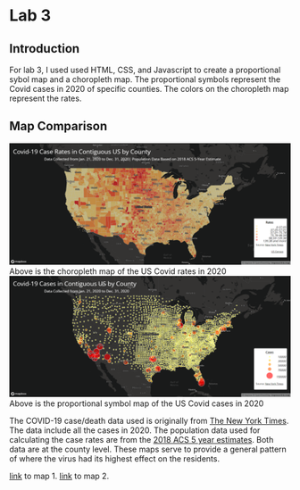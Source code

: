 # Lab 3
## Introduction
For lab 3, I used used HTML, CSS, and Javascript to create a proportional sybol map and a choropleth map. The proportional symbols represent the Covid cases in 2020 of specific counties. The colors on the choropleth map represent the rates.

## Map Comparison
![Georgia map](img/map1.png)
Above is the choropleth map of the US Covid rates in 2020
![Lousiana map](img/map2.png)
Above is the proportional symbol map of the US Covid cases in 2020

The COVID-19 case/death data used is originally from [The New York Times](https://github.com/nytimes/covid-19-data/blob/43d32dde2f87bd4dafbb7d23f5d9e878124018b8/live/us-counties.csv). The data include all the cases in 2020. The population data used for calculating the case rates are from the [2018 ACS 5 year estimates](https://www.census.gov/geographies/mapping-files/time-series/geo/carto-boundary-file.html). Both data are at the county level. These maps serve to provide a general pattern of where the virus had its highest effect on the residents.

[link](https://ericfyl.github.io/map1.html) to map 1.
[link](https://ericfyl.github.io/map2.html) to map 2.